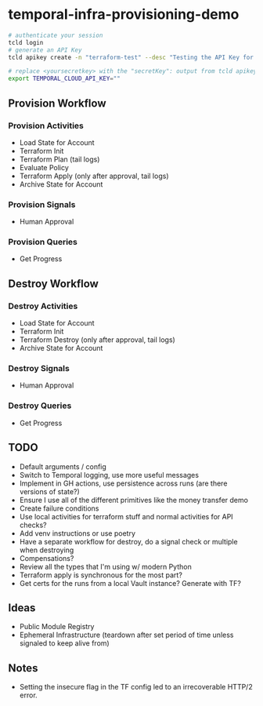 # temporal-infra-provisioning-demo

```bash
# authenticate your session
tcld login
# generate an API Key
tcld apikey create -n "terraform-test" --desc "Testing the API Key for the TF Provider" -d 90d
```

```bash
# replace <yoursecretkey> with the "secretKey": output from tcld apikey create command
export TEMPORAL_CLOUD_API_KEY=""
```

## Provision Workflow

### Provision Activities

- Load State for Account
- Terraform Init
- Terraform Plan (tail logs)
- Evaluate Policy
- Terraform Apply (only after approval, tail logs)
- Archive State for Account

### Provision Signals

- Human Approval

### Provision Queries

- Get Progress

## Destroy Workflow

### Destroy Activities

- Load State for Account
- Terraform Init
- Terraform Destroy (only after approval, tail logs)
- Archive State for Account

### Destroy Signals

- Human Approval

### Destroy Queries

- Get Progress

## TODO

- Default arguments / config
- Switch to Temporal logging, use more useful messages
- Implement in GH actions, use persistence across runs (are there versions of state?)
- Ensure I use all of the different primitives like the money transfer demo
- Create failure conditions
- Use local activities for terraform stuff and normal activities for API checks?
- Add venv instructions or use poetry
- Have a separate workflow for destroy, do a signal check or multiple when destroying
- Compensations?
- Review all the types that I'm using w/ modern Python
- Terraform apply is synchronous for the most part?
- Get certs for the runs from a local Vault instance? Generate with TF?

## Ideas

- Public Module Registry
- Ephemeral Infrastructure (teardown after set period of time unless signaled to keep alive from)

## Notes

- Setting the insecure flag in the TF config led to an irrecoverable HTTP/2 error.
